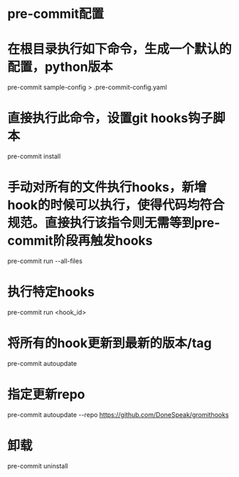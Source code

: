 # pre-commit配置
# 在根目录执行如下命令，生成一个默认的配置，python版本
pre-commit sample-config > .pre-commit-config.yaml
# 直接执行此命令，设置git hooks钩子脚本
pre-commit install
# 手动对所有的文件执行hooks，新增hook的时候可以执行，使得代码均符合规范。直接执行该指令则无需等到pre-commit阶段再触发hooks
pre-commit run --all-files
# 执行特定hooks
pre-commit run <hook_id>
# 将所有的hook更新到最新的版本/tag
pre-commit autoupdate
# 指定更新repo
pre-commit autoupdate --repo https://github.com/DoneSpeak/gromithooks
# 卸载
pre-commit uninstall